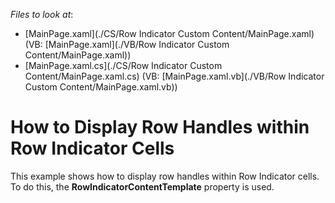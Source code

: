 <!-- default file list -->
*Files to look at*:

* [MainPage.xaml](./CS/Row Indicator Custom  Content/MainPage.xaml) (VB: [MainPage.xaml](./VB/Row Indicator Custom  Content/MainPage.xaml))
* [MainPage.xaml.cs](./CS/Row Indicator Custom  Content/MainPage.xaml.cs) (VB: [MainPage.xaml.vb](./VB/Row Indicator Custom  Content/MainPage.xaml.vb))
<!-- default file list end -->
# How to Display Row Handles within Row Indicator Cells


<p>This example shows how to display row handles within Row Indicator cells. To do this, the <strong>RowIndicatorContentTemplate</strong> property is used.</p>

<br/>


